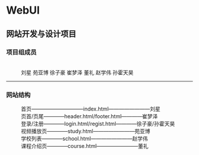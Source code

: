 # WebUI
<html>
<body>
<h2>网站开发与设计项目 </h2>

<dl>
   <h3>项目组成员</h3>
   </br>
        <dd>刘星 苑亚博 徐子豪 崔梦泽 董礼 赵学伟 孙霍天昊</dd>
   <hr>
   <h3>网站结构</h3>
        <dd>首页——————————index.html————————刘星</dd>
        <dd>页首/页尾————header.html/footer.html————崔梦泽</dd>
        <dd>登录/注册————login.html/regist.html————徐子豪/孙霍天昊</dd>
        <dd>视频播放页————study.html————————苑亚博</dd>
        <dd>学校列表————school.html————————赵学伟</dd>
        <dd>课程介绍页————course.html————————董礼</dd>
</dl>
</body>
</html>

